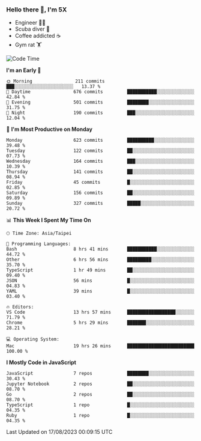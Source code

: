 ### Hello there 👋, I'm 5X

* Engineer 👨‍💻
* Scuba diver 🤿
* Coffee addicted ☕️
* Gym rat 🏋️

<!--START_SECTION:waka-->
![Code Time](http://img.shields.io/badge/Code%20Time-456%20hrs%2015%20mins-blue)

**I'm an Early 🐤** 

```text
🌞 Morning                211 commits         ███░░░░░░░░░░░░░░░░░░░░░░   13.37 % 
🌆 Daytime                676 commits         ███████████░░░░░░░░░░░░░░   42.84 % 
🌃 Evening                501 commits         ████████░░░░░░░░░░░░░░░░░   31.75 % 
🌙 Night                  190 commits         ███░░░░░░░░░░░░░░░░░░░░░░   12.04 % 
```
📅 **I'm Most Productive on Monday** 

```text
Monday                   623 commits         ██████████░░░░░░░░░░░░░░░   39.48 % 
Tuesday                  122 commits         ██░░░░░░░░░░░░░░░░░░░░░░░   07.73 % 
Wednesday                164 commits         ███░░░░░░░░░░░░░░░░░░░░░░   10.39 % 
Thursday                 141 commits         ██░░░░░░░░░░░░░░░░░░░░░░░   08.94 % 
Friday                   45 commits          █░░░░░░░░░░░░░░░░░░░░░░░░   02.85 % 
Saturday                 156 commits         ██░░░░░░░░░░░░░░░░░░░░░░░   09.89 % 
Sunday                   327 commits         █████░░░░░░░░░░░░░░░░░░░░   20.72 % 
```


📊 **This Week I Spent My Time On** 

```text
🕑︎ Time Zone: Asia/Taipei

💬 Programming Languages: 
Bash                     8 hrs 41 mins       ███████████░░░░░░░░░░░░░░   44.72 % 
Other                    6 hrs 56 mins       █████████░░░░░░░░░░░░░░░░   35.70 % 
TypeScript               1 hr 49 mins        ██░░░░░░░░░░░░░░░░░░░░░░░   09.40 % 
JSON                     56 mins             █░░░░░░░░░░░░░░░░░░░░░░░░   04.83 % 
YAML                     39 mins             █░░░░░░░░░░░░░░░░░░░░░░░░   03.40 % 

🔥 Editors: 
VS Code                  13 hrs 57 mins      ██████████████████░░░░░░░   71.79 % 
Chrome                   5 hrs 29 mins       ███████░░░░░░░░░░░░░░░░░░   28.21 % 

💻 Operating System: 
Mac                      19 hrs 26 mins      █████████████████████████   100.00 % 
```

**I Mostly Code in JavaScript** 

```text
JavaScript               7 repos             ████████░░░░░░░░░░░░░░░░░   30.43 % 
Jupyter Notebook         2 repos             ██░░░░░░░░░░░░░░░░░░░░░░░   08.70 % 
Go                       2 repos             ██░░░░░░░░░░░░░░░░░░░░░░░   08.70 % 
TypeScript               1 repo              █░░░░░░░░░░░░░░░░░░░░░░░░   04.35 % 
Ruby                     1 repo              █░░░░░░░░░░░░░░░░░░░░░░░░   04.35 % 
```




 Last Updated on 17/08/2023 00:09:15 UTC
<!--END_SECTION:waka-->
